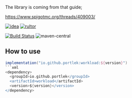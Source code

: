 The library is coming from that guide;

https://www.spigotmc.org/threads/409003/

[![idea](https://www.elegantobjects.org/intellij-idea.svg)](https://www.jetbrains.com/idea/)
[![rultor](https://www.rultor.com/b/yegor256/rultor)](https://www.rultor.com/p/portlek/workload)

[![Build Status](https://travis-ci.com/portlek/workload.svg?branch=master)](https://travis-ci.com/portlek/workload)
![maven-central](https://img.shields.io/maven-central/v/io.github.portlek/workload)
## How to use
```gradle
implementation("io.github.portlek:workload:${version}")
```xml
<dependency>
  <groupId>io.github.portlek</groupId>
  <artifactId>workload</artifactId>
  <version>${version}</version>
</dependency>
```
